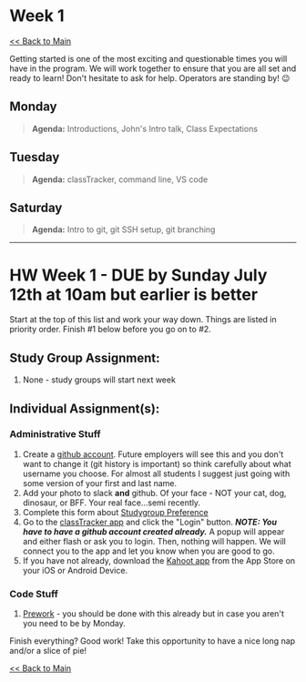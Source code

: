 # Week 1
[<< Back to Main](../README.md)

Getting started is one of the most exciting and questionable times you will have in the program. We will work together to ensure that you are all set and ready to learn! Don't hesitate to ask for help. Operators are standing by! :wink:

## Monday
> **Agenda:** Introductions, John's Intro talk, Class Expectations

## Tuesday
> **Agenda:** classTracker, command line, VS code

<!-- [ClassTracker](https://classtracker.drteresavasquez.com), [Command Line Notes](https://github.com/nss-nightclass-projects/Night-Class-Resources/blob/master/book-1-foundations/chapters/command-line.md), [VS Code Notes](https://github.com/nss-nightclass-projects/Night-Class-Resources/blob/master/book-1-foundations/chapters/vs_code.md) -->

## Saturday
> **Agenda:** Intro to git, git SSH setup, git branching
<!-- [Github Setup Notes](https://github.com/nss-nightclass-projects/Night-Class-Resources/blob/master/book-1-foundations/chapters/github-setup.md)
[Git Notes](https://github.com/nss-nightclass-projects/Night-Class-Resources/blob/master/book-1-foundations/chapters/git-and-github.md)
[Git Branching Notes](https://github.com/nss-nightclass-projects/Night-Class-Resources/blob/master/book-1-foundations/chapters/git-branching.md) -->
---

# HW Week 1 - DUE by Sunday July 12th at 10am but earlier is better
Start at the top of this list and work your way down.  Things are listed in priority order.  Finish #1 below before you go on to #2.

## Study Group Assignment:
1.  None - study groups will start next week

## Individual Assignment(s):
### Administrative Stuff
1. Create a [github account](https://github.com).  Future employers will see this and you don't want to change it (git history is important) so think carefully about what username you choose.  For almost all students I suggest just going with some version of your first and last name.
1. Add your photo to slack **and** github.  Of your face - NOT your cat, dog, dinosaur, or BFF.  Your real face...semi recently.
1. Complete this form about [Studygroup Preference](https://forms.gle/4bSob9L6E4uDpkT47)
1. Go to the [classTracker app](https://classtracker.drteresavasquez.com) and click the "Login" button. **_NOTE: You have to have a github account created already._** A popup will appear and either flash or ask you to login. Then, nothing will happen. We will connect you to the app and let you know when you are good to go. 
1. If you have not already, download the [Kahoot app](https://kahoot.com/home/mobile-app/) from the App Store on your iOS or Android Device.

### Code Stuff
1. [Prework](https://nashville-software-school.github.io/web-development-foundations/) - you should be done with this already but in case you aren't you need to be by Monday.

Finish everything? Good work!  Take this opportunity to have a nice long nap and/or a slice of pie!

[<< Back to Main](../README.md)